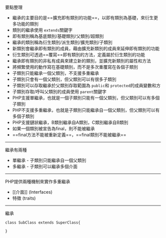 要點整理
- 繼承的主要目的是==擴充即有類別的功能==，以即有類別為基礎，來衍生更多功能的類別
- 類別的繼承使用 `extends`關鍵字
- 即有類別稱為基底類別/基礎類別/父類別/超類別
- 繼承的類別稱為衍生類別/派生類別/擴充類別/子類別
- 新類別會繼承即有類別的成員，藉由擴充新類別的成員來延伸即有類別的功能
- 衍生類別可透過==覆寫==即有類別的方法，定義屬於衍生類別的功能
- 繼承即有類別的非私有成員來建立新的類別，並擴充新類別的屬性和方法
- 將頻繁使用的動作寫在基礎類別，而不是多次重覆寫在各個子類別
- 子類別只能繼承一個父類別，不支援多重繼承
- 子類別只會有一個父類別，但父類別可以有很多子類別
- 子類別可以存取繼承於父類別存取範圍為 `public`和 `protected`的成員變數和方
- 子類別存取/呼叫父類別的成員使用 `parent`關鍵字
- PHP支援單繼承，也就是一個子類別只能有一個父類別，但父類別可以有多個子類別
- PHP不支援多重繼承，也就是子類別只能繼承自一個父類別，但父類別可以有多個子類別
- PHP支援鏈狀繼承，B類別繼承自A類別，C類別繼承自B類別
- 如果一個類別被宣告為final，則不能被繼承
- ==final方法不能被重新定義==，==final類別不能被繼承==

---

繼承有兩種
- 單繼承 - 子類別只能繼承自一個父類別
- 多繼承 - 子類別可以繼承多個介面

---

PHP提供兩種機制來實作多重繼承
- [[介面]] (Interfaces)
- 特徵 (traits)

---

繼承
```
class SubClass extends SuperClass{

}
```

